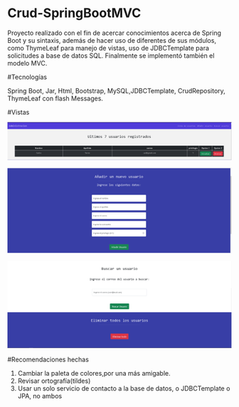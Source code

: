 # Crud-SpringBootMVC
Proyecto realizado con el fin de acercar conocimientos acerca de Spring Boot y su sintaxis, además de hacer uso de diferentes de sus módulos,
como ThymeLeaf para manejo de vistas, uso de JDBCTemplate para solicitudes a base de datos SQL. Finalmente se implementó también el modelo MVC.

#Tecnologías

Spring Boot, Jar, Html, Bootstrap, MySQL,JDBCTemplate, CrudRepository, ThymeLeaf con flash Messages.

#Vistas

![Sección mostrar Usuarios](https://github.com/CarlosGutierrez1/Crud-SpringBootMVC/blob/master/gitImg/VistaTable.png?raw=true)

![Sección añadir Usuarios](https://github.com/CarlosGutierrez1/Crud-SpringBootMVC/blob/master/gitImg/VistaAnadirUsuario.png?raw=true)


![Sección Buscar usuarios y eliminar todos los registros](https://github.com/CarlosGutierrez1/Crud-SpringBootMVC/blob/master/gitImg/VistaFinal.png?raw=true)

#Recomendaciones hechas
1. Cambiar la paleta de colores,por una más amigable.
2. Revisar ortografía(tildes)
3. Usar un solo servicio de contacto a la base de datos, o JDBCTemplate o JPA, no ambos

